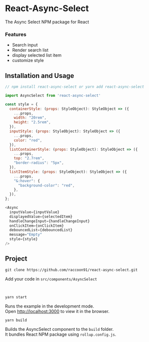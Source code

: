 # React-Async-Select

The Async Select NPM package for React

### Features

- Search input
- Render search list
- display selected list item
- customize style

## Installation and Usage

```Javascript
// npm install react-async-select or yarn add react-async-select

import AsyncSelect from 'react-async-select'

const style = {
  containerStyle: (props: StyleObject): StyleObject => ({
    ...props,
    width: "20rem",
    height: "2.5rem",
  }),
  inputStyle: (props: StyleObject): StyleObject => ({
    ...props,
    color: "red",
  }),
  listContainerStyle: (props: StyleObject): StyleObject => ({
    ...props,
    top: "2.7rem",
    "border-radius": "5px",
  }),
  listItemStyle: (props: StyleObject): StyleObject => ({
    ...props,
    "&:hover": {
      "background-color": "red",
    },
  }),
};

<Async
  inputValue={inputValue}
  displayedValue={selectedItem}
  handleChangeInput={handleChangeInput}
  onClickItem={onClickItem}
  debouncedList={debouncedList}
  message="Empty"
  style={style}
/>
```

## Project

```
git clone https://github.com/raccoon91/react-async-select.git
```

Add your code in `src/components/AsyncSelect`

<br/>

```
yarn start
```

Runs the example in the development mode.<br />
Open [http://localhost:3000](http://localhost:3000) to view it in the browser.

```
yarn build
```

Builds the AsyncSelect component to the `build` folder.<br />
It bundles React NPM package using `rollup.config.js`.

